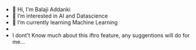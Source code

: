 - 👋 Hi, I'm Balaji Addanki
- 👀 I’m interested in AI and Datascience
- 🌱 I’m currently learning Machine Learning
- 
- I dont't Know much about this iftro feature, any suggentions will do for me...

<!---
balajiabcd/balajiabcd is a ✨ special ✨ repository because its `README.md` (this file) appears on your GitHub profile.
You can click the Preview link to take a look at your changes.
--->
